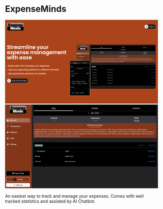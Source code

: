 # ExpenseMinds

![ExpenseMinds Image](./src/assets/em-landing.png)
![ExpenseMinds View](./src/assets/landing-full.png)

An easiest way to track and manage your expenses. Comes with well tracked statistics and assisted by AI Chatbot.
